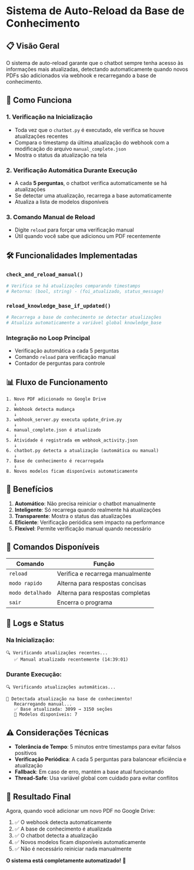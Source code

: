 # Sistema de Auto-Reload da Base de Conhecimento

## 📋 Visão Geral

O sistema de auto-reload garante que o chatbot sempre tenha acesso às informações mais atualizadas, detectando automaticamente quando novos PDFs são adicionados via webhook e recarregando a base de conhecimento.

## 🔄 Como Funciona

### 1. **Verificação na Inicialização**
- Toda vez que o `chatbot.py` é executado, ele verifica se houve atualizações recentes
- Compara o timestamp da última atualização do webhook com a modificação do arquivo `manual_complete.json`
- Mostra o status da atualização na tela

### 2. **Verificação Automática Durante Execução**
- A cada **5 perguntas**, o chatbot verifica automaticamente se há atualizações
- Se detectar uma atualização, recarrega a base automaticamente
- Atualiza a lista de modelos disponíveis

### 3. **Comando Manual de Reload**
- Digite `reload` para forçar uma verificação manual
- Útil quando você sabe que adicionou um PDF recentemente

## 🛠️ Funcionalidades Implementadas

### `check_and_reload_manual()`
```python
# Verifica se há atualizações comparando timestamps
# Retorna: (bool, string) - (foi_atualizado, status_message)
```

### `reload_knowledge_base_if_updated()`
```python
# Recarrega a base de conhecimento se detectar atualizações
# Atualiza automaticamente a variável global knowledge_base
```

### Integração no Loop Principal
- Verificação automática a cada 5 perguntas
- Comando `reload` para verificação manual
- Contador de perguntas para controle

## 📊 Fluxo de Funcionamento

```
1. Novo PDF adicionado no Google Drive
   ↓
2. Webhook detecta mudança
   ↓
3. webhook_server.py executa update_drive.py
   ↓
4. manual_complete.json é atualizado
   ↓
5. Atividade é registrada em webhook_activity.json
   ↓
6. chatbot.py detecta a atualização (automática ou manual)
   ↓
7. Base de conhecimento é recarregada
   ↓
8. Novos modelos ficam disponíveis automaticamente
```

## 🎯 Benefícios

1. **Automático**: Não precisa reiniciar o chatbot manualmente
2. **Inteligente**: Só recarrega quando realmente há atualizações
3. **Transparente**: Mostra o status das atualizações
4. **Eficiente**: Verificação periódica sem impacto na performance
5. **Flexível**: Permite verificação manual quando necessário

## 🔧 Comandos Disponíveis

| Comando | Função |
|---------|--------|
| `reload` | Verifica e recarrega manualmente |
| `modo rapido` | Alterna para respostas concisas |
| `modo detalhado` | Alterna para respostas completas |
| `sair` | Encerra o programa |

## 📝 Logs e Status

### Na Inicialização:
```
🔍 Verificando atualizações recentes...
   ✅ Manual atualizado recentemente (14:39:01)
```

### Durante Execução:
```
🔍 Verificando atualizações automáticas...

🔄 Detectada atualização na base de conhecimento!
   Recarregando manual...
   ✅ Base atualizada: 3099 → 3150 seções
   📱 Modelos disponíveis: 7
```

## ⚠️ Considerações Técnicas

- **Tolerância de Tempo**: 5 minutos entre timestamps para evitar falsos positivos
- **Verificação Periódica**: A cada 5 perguntas para balancear eficiência e atualização
- **Fallback**: Em caso de erro, mantém a base atual funcionando
- **Thread-Safe**: Usa variável global com cuidado para evitar conflitos

## 🚀 Resultado Final

Agora, quando você adicionar um novo PDF no Google Drive:

1. ✅ O webhook detecta automaticamente
2. ✅ A base de conhecimento é atualizada
3. ✅ O chatbot detecta a atualização
4. ✅ Novos modelos ficam disponíveis automaticamente
5. ✅ Não é necessário reiniciar nada manualmente

**O sistema está completamente automatizado!** 🎉 